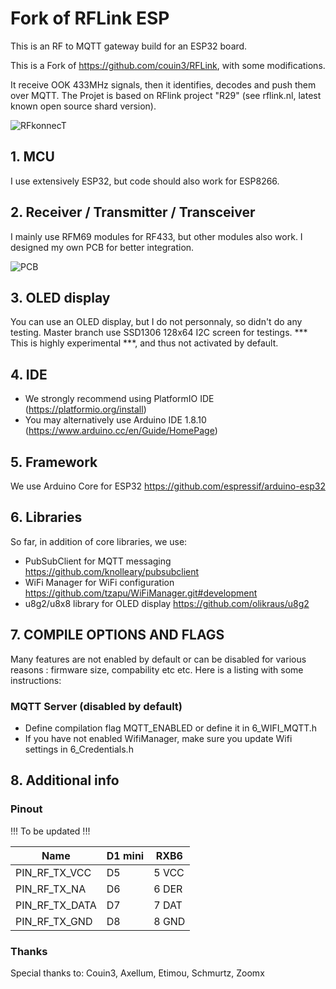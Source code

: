 # Fork of RFLink ESP

This is an RF to MQTT gateway build for an ESP32 board. 

This is a Fork of https://github.com/couin3/RFLink, with some modifications.

It receive OOK 433MHz signals, then it identifies, decodes and push them over MQTT.
The Projet is based on RFlink project "R29" (see rflink.nl, latest known open source shard version).

![RFkonnecT](https://github.com/IDkonnecT/RFkonnecT/blob/master/pictures/RFkonnecT.jpg "RFkonnecT")

## 1. MCU
I use extensively ESP32, but code should also work for ESP8266.

## 2. Receiver / Transmitter / Transceiver
I mainly use RFM69 modules for RF433, but other modules also work.
I designed my own PCB for better integration.

![PCB](https://github.com/IDkonnecT/RFkonnecT/blob/master/pictures/RFkonnecT.jpg "PCB")

## 3. OLED display
You can use an OLED display, but I do not personnaly, so didn't do any testing.
Master branch use SSD1306 128x64 I2C screen for testings.
*** This is highly experimental ***, and thus not activated by default.
## 4. IDE
- We strongly recommend using PlatformIO IDE (https://platformio.org/install)
- You may alternatively use Arduino IDE 1.8.10 (https://www.arduino.cc/en/Guide/HomePage)

## 5. Framework
We use Arduino Core for ESP32 https://github.com/espressif/arduino-esp32

## 6. Libraries
So far, in addition of core libraries, we use:
- PubSubClient for MQTT messaging https://github.com/knolleary/pubsubclient
- WiFi Manager for WiFi configuration https://github.com/tzapu/WiFiManager.git#development
- u8g2/u8x8 library for OLED display https://github.com/olikraus/u8g2

## 7. COMPILE OPTIONS AND FLAGS
Many features are not enabled by default or can be disabled for various reasons : firmware size, compability etc etc. Here is a listing with some instructions:
### MQTT Server (disabled by default)
- Define compilation flag MQTT_ENABLED or define it in 6_WIFI_MQTT.h
- If you have not enabled WifiManager, make sure you update Wifi settings in 6_Credentials.h

## 8. Additional info
### Pinout
!!! To be updated !!!


|  Name         | D1 mini | RXB6  |
|---------------|---------|-------|
| PIN_RF_TX_VCC |   D5    | 5 VCC |
| PIN_RF_TX_NA  |   D6    | 6 DER |
| PIN_RF_TX_DATA|   D7    | 7 DAT |
| PIN_RF_TX_GND |   D8    | 8 GND |



### Thanks
Special thanks to: Couin3, Axellum, Etimou, Schmurtz, Zoomx 
